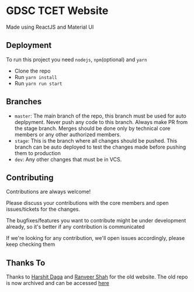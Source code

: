 # GDSC TCET Website

Made using ReactJS and Material UI



## Deployment

To run this project you need `nodejs`, `npm`(optional) and `yarn`

- Clone the repo
- Run `yarn install`
- Run `yarn run start`


## Branches
- `master`: The main branch of the repo, this branch must be used for auto deplpyment. Never push any code to this branch. Always make PR from the stage branch. Merges should be done only by technical core members or any other authorized members.
- `stage`: This is the branch where all changes should be pushed. This branch can be auto deployed to test the changes made before pushing them to production
- `dev`: Any other changes that must be in VCS.
## Contributing

Contributions are always welcome!

Please discuss your contributions with the core members and open issues/tickets for the changes.

The bugfixes/features you want to contribute might be under development already, so it's better if any contribution is communicated

If we're looking for any contribution, we'll open issues accordingly, please keep checking them


## Thanks To

Thanks to [Harshit Daga](https://github.com/harshitdaga7) and [Ranveer Shah](https://github.com/Radon333) for the old website. The old repo is now archived and can be accessed [here](`https://github.com/DSC-TCET/Website`)